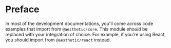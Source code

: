 # Preface

In most of the development documentations, you'll come across code examples that import from
`@aesthetic/core`. This module _should_ be replaced with your integration of choice. For example, if
you're using React, you should import from `@aesthetic/react` instead.
